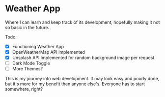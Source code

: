 # Weather App
Where I can learn and keep track of its development, hopefully making it not so basic in the future.

Todo:
- [X] Functioning Weather App
- [X] OpenWeatherMap API Implemented
- [X] Unsplash API Implemented for random background image per request 
- [ ] Dark Mode Toggle
- [ ] More Themes?

This is my journey into web development. It may look easy and poorly done, but it's more for my benefit than anyone else's. Everyone has to start somewhere, right?